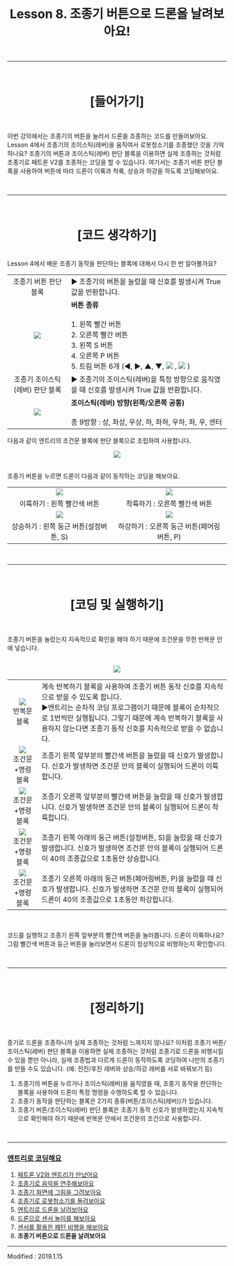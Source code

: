 <br>

<div align="center">
    <h1>Lesson 8. 조종기 버튼으로 드론을 날려보아요!</h1>
</div>

<br>

---

<br>


<div align="center">
    <h1>[들어가기]</h1>
</div>

<br>

이번 강의에서는 조종기의 버튼을 눌러서 드론을 조종하는 코드를 만들어보아요. Lesson 4에서 조종기의 조이스틱(레버)을 움직여서 로봇청소기를 조종했던 것을 기억하나요? 조종기의 버튼과 조이스틱(레버) 판단 블록을 이용하면 실제 조종하는 것처럼 조종기로 페트론 V2를 조종하는 코딩을 할 수 있습니다. 여기서는 조종기 버튼 판단 블록을 사용하여 버튼에 따라 드론이 이륙과 착륙, 상승과 하강을 하도록 코딩해보아요.

<br>

---

<br>


<div align="center">
    <h1>[코드 생각하기]</h1>
</div>

<br>
Lesson 4에서 배운 조종기 동작을 판단하는 블록에 대해서 다시 한 번 알아볼까요?
<br>

<div align="center">
    <table>
        <tr>
            <td>
                <div align="center">
                    조종기 버튼 판단 블록
                </div>
            </td>
            <td>
                <div align="left">
                    ▶ 조종기의 버튼을 눌렀을 때 신호를 발생시켜 True 값을 반환합니다.
                </div>
            </td>
        </tr>
        <tr>
            <td>
                <div align="center">
                    <img src="images/image93.png">
                </div>
            </td>
            <td>
                <div align="left">
                    <b>버튼 종류</b> <br><br>
                    1. 왼쪽 빨간 버튼<br>
                    2. 오른쪽 빨간 버튼<br>
                    3. 왼쪽 S 버튼<br>
                    4. 오른쪽 P 버튼<br>
                    5. 트림 버튼 6개 (◀, ▶, ▲, ▼, <img src="images/image94.png"> , <img src="images/image95.png"> )
                </div>
            </td>
        </tr>
        <tr>
            <td>
                <div align="center">
                    조종기 조이스틱(레버) 판단 블록
                </div>
            </td>
            <td>
                <div align="left">
                    ▶ 조종기의 조이스틱(레버)을 특정 방향으로 움직였을 때 신호를 발생시켜 True 값을 반환합니다.
                </div>
            </td>
        </tr>
        <tr>
            <td>
                <div align="center">
                    <img src="images/image96.png">
                </div>
            </td>
            <td>
                <div align="left">
                    <b>조이스틱(레버) 방향(왼쪽/오른쪽 공통)</b> <br><br>
                    총 9방향 : 상, 좌상, 우상, 하, 좌하, 우하, 좌, 우, 센터
                </div>
            </td>
        </tr>
    </table>
</div>

다음과 같이 엔트리의 조건문 블록에 판단 블록으로 조립하여 사용합니다.

<div align="center">
<img src="images/image97.png">
</div>

<br>

조종기 버튼을 누르면 드론이 다음과 같이 동작하는 코딩을 해보아요.

<div align="center">
    <table>
        <tr>
            <td>
                <div align="center">
                    <img src="images/image198.png">
                </div>
            </td>
            <td>
                <div align="center">
                    <img src="images/image199.png">
                </div>
            </td>
        </tr>
        <tr>
            <td>
                <div align="center">
                    이륙하기 : 왼쪽 빨간색 버튼
                </div>
            </td>
            <td>
                <div align="center">
                    착륙하기 : 오른쪽 빨간색 버튼
                </div>
            </td>
        </tr>
        <tr>
            <td>
                <div align="center">
                    <img src="images/image200.png">
                </div>
            </td>
            <td>
                <div align="center">
                    <img src="images/image201.png">
                </div>
            </td>
        </tr>
        <tr>
            <td>
                <div align="center">
                    상승하기 : 왼쪽 둥근 버튼(설정버튼, S)
                </div>
            </td>
            <td>
                <div align="center">
                    하강하기 : 오른쪽 둥근 버튼(페어링버튼, P)
                </div>
            </td>
        </tr>
    </table>
</div>

<br>

---

<br>


<div align="center">
    <h1>[코딩 및 실행하기]</h1>
</div>

<br>

조종기 버튼을 눌렀는지 지속적으로 확인을 해야 하기 때문에 조건문을 무한 반복문 안에 넣습니다.

<br>

<div align="center">
    <img src="images/image202.png">
</div>

<div align="center">
    <table>
        <tr>
            <td>
                <div align="center">
                    <img src="images/image113.png"><br>
                    반복문 블록
                </div>
            </td>
            <td>
                <div align="left">
                    계속 반복하기 블록을 사용하여 조종기 버튼 동작 신호를 지속적으로 받을 수 있도록 합니다.<br>
                    ▶엔트리는 순차적 코딩 프로그램이기 때문에 블록이 순차적으로 1번씩만 실행됩니다. 그렇기 때문에 계속 반복하기 블록을 사용하지 않는다면 조종기 동작 신호를 지속적으로 받을 수 없습니다.
                </div>
            </td>
        </tr>
        <tr>
            <td>
                <div align="center">
                    <img src="images/image203.png"><br>
                    조건문+명령 블록
                </div>
            </td>
            <td>
                <div align="left">
                    조종기 왼쪽 앞부분의 빨간색 버튼을 눌렀을 때 신호가 발생합니다. 신호가 발생하면 조건문 안의 블록이 실행되어 드론이 이륙합니다.
                </div>
            </td>
        </tr>
        <tr>
            <td>
                <div align="center">
                    <img src="images/image204.png"><br>
                    조건문+명령 블록
                </div>
            </td>
            <td>
                <div align="left">
                    조종기 오른쪽 앞부분의 빨간색 버튼을 눌렀을 때 신호가 발생합니다. 신호가 발생하면 조건문 안의 블록이 실행되어 드론이 착륙합니다.
                </div>
            </td>
        </tr>
        <tr>
            <td>
                <div align="center">
                    <img src="images/image205.png"><br>
                    조건문+명령 블록
                </div>
            </td>
            <td>
                <div align="left">
                    조종기 왼쪽 아래의 둥근 버튼(설정버튼, S)을 눌렀을 때 신호가 발생합니다. 신호가 발생하면 조건문 안의 블록이 실행되어 드론이 40의 조종값으로 1초동안 상승합니다.
                </div>
            </td>
        </tr>
        <tr>
            <td>
                <div align="center">
                    <img src="images/image206.png"><br>
                    조건문+명령 블록
                </div>
            </td>
            <td>
                <div align="left">
                    조종기 오른쪽 아래의 둥근 버튼(페어링버튼, P)을 눌렀을 때 신호가 발생합니다. 신호가 발생하면 조건문 안의 블록이 실행되어 드론이 40의 조종값으로 1초동안 하강합니다.
                </div>
            </td>
        </tr>
    </table>
</div>

<br>

코드를 실행하고 조종기 왼쪽 앞부분의 빨간색 버튼을 눌러봅니다. 드론이 이륙하나요? 그럼 빨간색 버튼과 둥근 버튼을 눌러보면서 드론이 정상적으로 비행하는지 확인합니다. 

<br>

---

<br>

<div align="center">
    <h1>[정리하기]</h1>
</div>

<br>

종기로 드론을 조종하니까 실제 조종하는 것처럼 느껴지지 않나요? 이처럼 조종기 버튼/조이스틱(레버) 판단 블록을 이용하면 실제 조종하는 것처럼 조종기로 드론을 비행시킬 수 있을 뿐만 아니라, 실제 조종법과 다르게 드론이 동작하도록 코딩하여 나만의 조종기를 만들 수도 있습니다. (예: 전진/후진 레버와 상승/하강 레버를 서로 바꿔보기 등)

1. 조종기의 버튼을 누르거나 조이스틱(레버)을 움직였을 때, 조종기 동작을 판단하는 블록을 사용하여 드론이 특정 명령을 수행하도록 할 수 있습니다.
2. 조종기 동작을 판단하는 블록은 2가지 종류(버튼/조이스틱(레버))가 있습니다.
3. 조종기 버튼/조이스틱(레버) 판단 블록은 조종기 동작 신호가 발생하였는지 지속적으로 확인해야 하기 때문에 반복문 안에서 조건문의 조건으로 사용합니다.

<br>

---

### [엔트리로 코딩해요](../)

 1. [페트론 V2와 엔트리가 만났어요](../lesson1)
 2. [조종기로 음악을 연주해보아요](../lesson2)
 3. [조종기 화면에 그림을 그려보아요](../lesson3)
 4. [조종기로 로봇청소기를 돌려보아요](../lesson4)
 5. [엔트리로 드론을 날려보아요](../lesson5)
 6. [드론으로 센서 놀이를 해보아요](../lesson6)
 7. [센서를 활용한 패턴 비행을 해보아요](../lesson7)
 8. **조종기 버튼으로 드론을 날려보아요**
 
---

Modified : 2019.1.15
